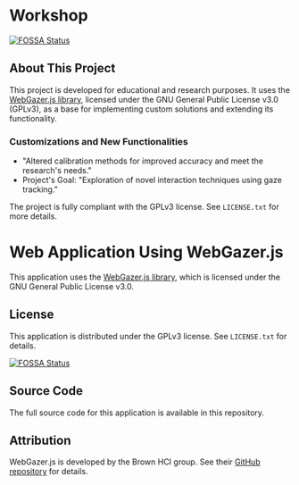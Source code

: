# Workshop
[![FOSSA Status](https://app.fossa.com/api/projects/git%2Bgithub.com%2Fpankosmas%2Fworkshop.svg?type=shield)](https://app.fossa.com/projects/git%2Bgithub.com%2Fpankosmas%2Fworkshop?ref=badge_shield)


## About This Project

This project is developed for educational and research purposes. It uses the [WebGazer.js library](https://github.com/brownhci/WebGazer), licensed under the GNU General Public License v3.0 (GPLv3), as a base for implementing custom solutions and extending its functionality.

### Customizations and New Functionalities
- "Altered calibration methods for improved accuracy and meet the research's needs."
- Project's Goal: "Exploration of novel interaction techniques using gaze tracking."

The project is fully compliant with the GPLv3 license. See `LICENSE.txt` for more details.


# Web Application Using WebGazer.js

This application uses the [WebGazer.js library](https://github.com/brownhci/WebGazer), which is licensed under the GNU General Public License v3.0.

## License
This application is distributed under the GPLv3 license. See `LICENSE.txt` for details.


[![FOSSA Status](https://app.fossa.com/api/projects/git%2Bgithub.com%2Fpankosmas%2Fworkshop.svg?type=large)](https://app.fossa.com/projects/git%2Bgithub.com%2Fpankosmas%2Fworkshop?ref=badge_large)

## Source Code
The full source code for this application is available in this repository.

## Attribution
WebGazer.js is developed by the Brown HCI group. See their [GitHub repository](https://github.com/brownhci/WebGazer) for details.